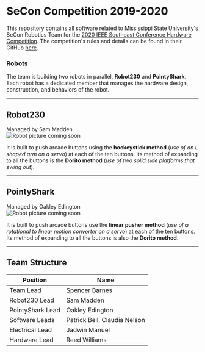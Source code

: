 # SeCon Competition 2019-2020

This repository contains all software related to Mississippi State University's SeCon Robotics Team for the [2020 IEEE Southeast Conference Hardware Competition][Competition Page]. The competition's rules and details can be found in their GitHub [here][Competition GitHub].

### Robots
The team is building two robots in parallel, **Robot230** and **PointyShark**. Each robot has a dedicated member that manages the hardware design, construction, and behaviors of the robot.

---

## Robot230
Managed by Sam Madden  
![Robot picture coming soon][Robot230 Picture]

It is built to push arcade buttons using the **hockeystick method** (_use of an L shaped arm on a servo_) at each of the ten buttons. Its method of expanding to all the buttons is the **Dorito method** (_use of two solid side platforms that swing out_). 

---

## PointyShark
Managed by Oakley Edington  
![Robot picture coming soon][PointyShark Picture]

It is built to push arcade buttons use the **linear pusher method** (_use of a rotational to linear motion converter on a servo_) at each of the ten buttons. Its method of expanding to all the buttons is also the **Dorito method**.

---

## Team Structure
Position | Name
--- | ---
Team Lead | Spencer Barnes
Robot230 Lead | Sam Madden
PointyShark Lead | Oakley Edington
Software Leads | Patrick Bell, Claudia Nelson
Electrical Lead | Jadwin Manuel
Hardware Lead | Reed Williams



[//]: # (Below are referenced links)
[Competition Page]: https://attend.ieee.org/southeastcon-2020/student-program/student-hardware-competition/ "2020 SeCon Hardware Competition page"
[Competition GitHub]: https://github.com/ncgadgetry/southeastcon2020

[//]: # (Relative path links, pictures will come in eventually)
[Robot230 Picture]: ../Robot230Picture
[PointyShark Picture]: ../PointySharkPicture